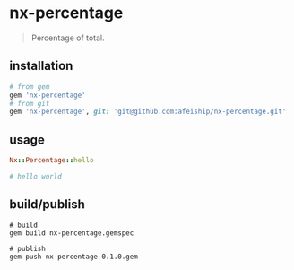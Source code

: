 # nx-percentage
> Percentage of total.

## installation
```rb
# from gem
gem 'nx-percentage'
# from git
gem 'nx-percentage', git: 'git@github.com:afeiship/nx-percentage.git'
```

## usage
```rb
Nx::Percentage::hello

# hello world
```

## build/publish
```shell
# build
gem build nx-percentage.gemspec

# publish
gem push nx-percentage-0.1.0.gem
```
